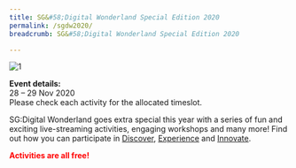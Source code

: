 ```yaml
---
title: SG&#58;Digital Wonderland Special Edition 2020
permalink: /sgdw2020/
breadcrumb: SG&#58;Digital Wonderland Special Edition 2020

---
```


![1](/images/homepage/KV_201029_4931x2313-01.jpg)

<b>Event details:</b><br>
28 – 29 Nov 2020<br>
Please check each activity for the allocated timeslot.

SG:Digital Wonderland goes extra special this year with a series of fun and exciting live-streaming activities, engaging workshops and many more! Find out how you can participate in [Discover](/discover-2020/), [Experience](/experience-2020/) and [Innovate](/innovate-2020/).

<b style="color:red;">Activities are all free!</b>


